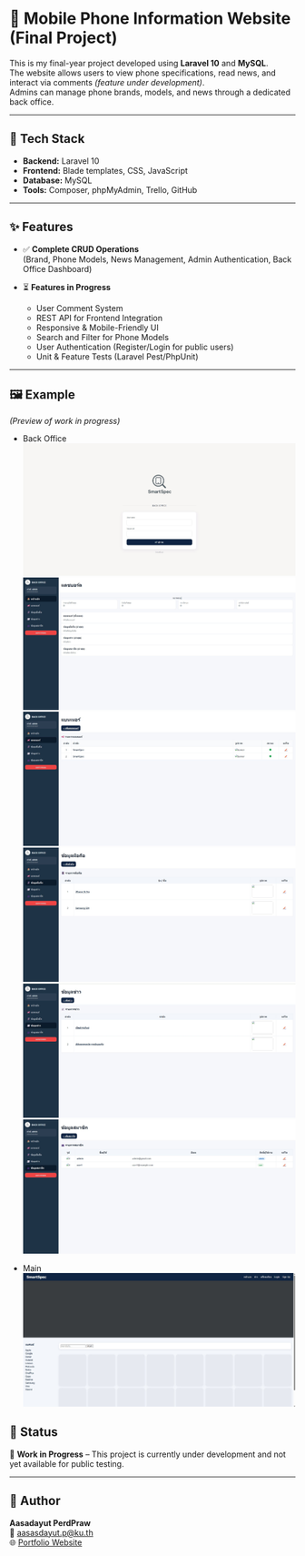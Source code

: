 # 📱 Mobile Phone Information Website (Final Project)

This is my final-year project developed using **Laravel 10** and **MySQL**.  
The website allows users to view phone specifications, read news, and interact via comments *(feature under development)*.  
Admins can manage phone brands, models, and news through a dedicated back office.

---

## 🚀 Tech Stack
- **Backend:** Laravel 10 
- **Frontend:** Blade templates, CSS, JavaScript
- **Database:** MySQL
- **Tools:** Composer, phpMyAdmin, Trello, GitHub

---

## ✨ Features
- ✅ **Complete CRUD Operations**  
  (Brand, Phone Models, News Management, Admin Authentication, Back Office Dashboard)

- ⏳ **Features in Progress**
  - User Comment System  
  - REST API for Frontend Integration  
  - Responsive & Mobile-Friendly UI  
  - Search and Filter for Phone Models  
  - User Authentication (Register/Login for public users)  
  - Unit & Feature Tests (Laravel Pest/PhpUnit)  
 

---

## 🖼 Example 
*(Preview of work in progress)*
 - Back Office
![BackOffice Login](public/example/Login(Back_office).jpg)
![Admin Page](public/example/Homepage(Back%20office).jpg)
![BackOffice Banner](public/example/Banner(Back_office).jpg)
![BackOffice Phone](public/example/Phone(BO).jpg)
![BackOffice News](public/example/News(BO).jpg)
![BackOffice Member](public/example/Member(BO).jpg)

 - Main
![Main](public/example/Main/Main.jpg)

## 📌 Status
🚧 **Work in Progress** – This project is currently under development and not yet available for public testing.  

---

## 👤 Author
**Aasadayut PerdPraw**  
📧 [aasasdayut.p@ku.th](mailto:aasasdayut.p@ku.th)  
🌐 [Portfolio Website](https://rediisz.github.io/)
